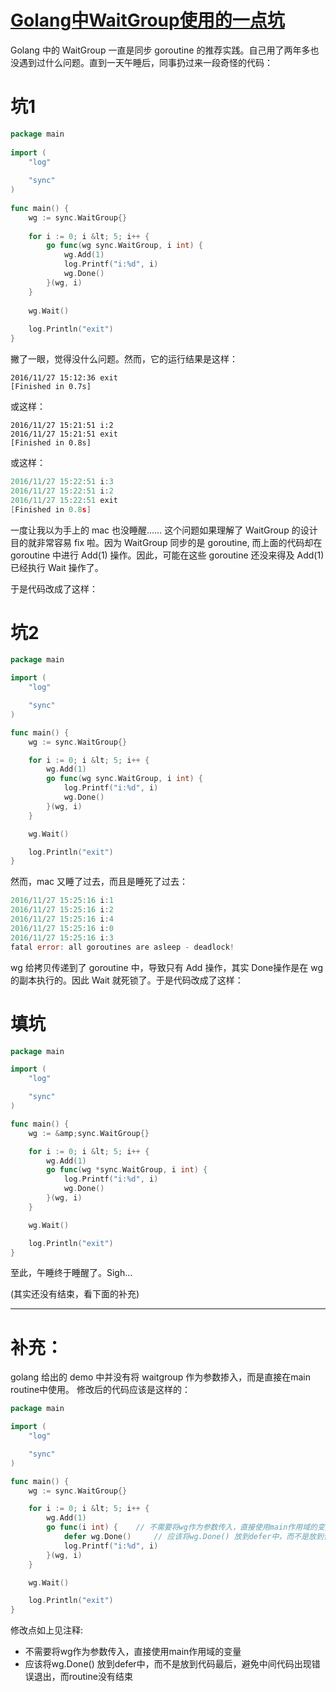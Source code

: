 # [Golang中WaitGroup使用的一点坑](https://liudanking.com/golang/golang-waitgroup-usage/)

Golang 中的 WaitGroup 一直是同步 goroutine 的推荐实践。自己用了两年多也没遇到过什么问题。直到一天午睡后，同事扔过来一段奇怪的代码：

# 坑1
```go
package main
 
import (
    "log"
 
    "sync"
)
 
func main() {
    wg := sync.WaitGroup{}
 
    for i := 0; i &lt; 5; i++ {
        go func(wg sync.WaitGroup, i int) {
            wg.Add(1)
            log.Printf("i:%d", i)
            wg.Done()
        }(wg, i)
    }
 
    wg.Wait()
 
    log.Println("exit")
}
```
 
撇了一眼，觉得没什么问题。然而，它的运行结果是这样：

```ssh
2016/11/27 15:12:36 exit
[Finished in 0.7s]
```
或这样：
```ssh
2016/11/27 15:21:51 i:2
2016/11/27 15:21:51 exit
[Finished in 0.8s]
```
或这样：
```go
2016/11/27 15:22:51 i:3
2016/11/27 15:22:51 i:2
2016/11/27 15:22:51 exit
[Finished in 0.8s]
```
 
一度让我以为手上的 mac 也没睡醒……
这个问题如果理解了 WaitGroup 的设计目的就非常容易 fix 啦。因为 WaitGroup 同步的是 goroutine, 而上面的代码却在 goroutine 中进行 Add(1) 操作。因此，可能在这些 goroutine 还没来得及 Add(1) 已经执行 Wait 操作了。

于是代码改成了这样：

# 坑2
```go
package main

import (
    "log"

    "sync"
)

func main() {
    wg := sync.WaitGroup{}

    for i := 0; i &lt; 5; i++ {
        wg.Add(1)
        go func(wg sync.WaitGroup, i int) {
            log.Printf("i:%d", i)
            wg.Done()
        }(wg, i)
    }

    wg.Wait()

    log.Println("exit")
}
```
 
然而，mac 又睡了过去，而且是睡死了过去：
```go
2016/11/27 15:25:16 i:1
2016/11/27 15:25:16 i:2
2016/11/27 15:25:16 i:4
2016/11/27 15:25:16 i:0
2016/11/27 15:25:16 i:3
fatal error: all goroutines are asleep - deadlock!
```
wg 给拷贝传递到了 goroutine 中，导致只有 Add 操作，其实 Done操作是在 wg 的副本执行的。因此 Wait 就死锁了。于是代码改成了这样：

# 填坑
```go
package main

import (
    "log"

    "sync"
)

func main() {
    wg := &amp;sync.WaitGroup{}

    for i := 0; i &lt; 5; i++ {
        wg.Add(1)
        go func(wg *sync.WaitGroup, i int) {
            log.Printf("i:%d", i)
            wg.Done()
        }(wg, i)
    }

    wg.Wait()

    log.Println("exit")
}
```
至此，午睡终于睡醒了。Sigh…

(其实还没有结束，看下面的补充)

---
# 补充：
golang 给出的 demo 中并没有将 waitgroup 作为参数掺入，而是直接在main routine中使用。 修改后的代码应该是这样的：
```go
package main

import (
    "log"

    "sync"
)

func main() {
    wg := sync.WaitGroup{}

    for i := 0; i &lt; 5; i++ {
        wg.Add(1)
        go func(i int) {    // 不需要将wg作为参数传入，直接使用main作用域的变量
            defer wg.Done()     // 应该将wg.Done() 放到defer中，而不是放到代码最后，避免中间代码出现错误退出，而routine没有结束
            log.Printf("i:%d", i)
        }(wg, i)
    }

    wg.Wait()

    log.Println("exit")
}
```
修改点如上见注释:
- 不需要将wg作为参数传入，直接使用main作用域的变量
- 应该将wg.Done() 放到defer中，而不是放到代码最后，避免中间代码出现错误退出，而routine没有结束
